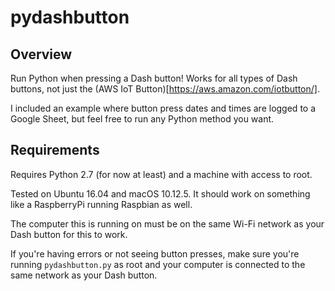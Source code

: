 # pydashbutton #

## Overview ##
Run Python when pressing a Dash button! Works for all types of Dash buttons, not just the
(AWS IoT Button)[https://aws.amazon.com/iotbutton/].

I included an example where button press dates and times are logged to a Google Sheet, but feel free to run any Python
method you want.

## Requirements ##
Requires Python 2.7 (for now at least) and a machine with access to root.

Tested on Ubuntu 16.04 and macOS 10.12.5. It should work on something like a RaspberryPi running Raspbian as well.

The computer this is running on must be on the same Wi-Fi network as your Dash button for this to work.

If you're having errors or not seeing button presses, make sure you're running `pydashbutton.py` as root and your
computer is connected to the same network as your Dash button.
